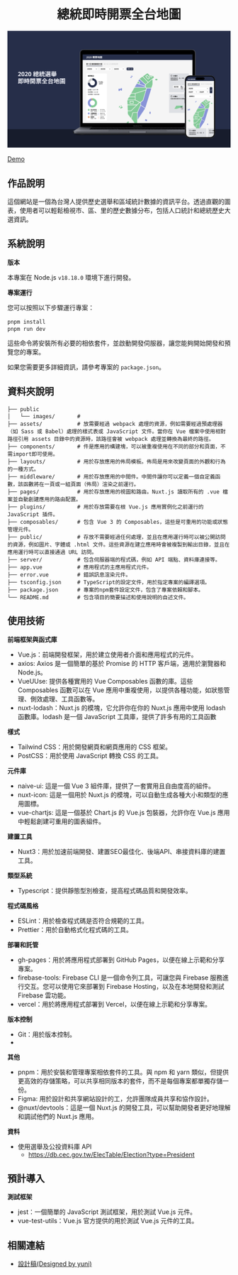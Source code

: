 <div align="center">

# 總統即時開票全台地圖

![總統即時開票全台地圖](public/images/cover.png)

</div>

[Demo](https://timingjl.github.io/presidential-election-results-map-by-yuni/)

## 作品說明

這個網站是一個為台灣人提供歷史選舉和區域統計數據的資訊平台。透過直觀的圖表，使用者可以輕鬆檢視市、區、里的歷史數據分布，包括人口統計和總統歷史大選資訊。

## 系統說明

**版本**

本專案在 Node.js `v18.18.0` 環境下進行開發。

**專案運行**

您可以按照以下步驟運行專案：

```shell
pnpm install
pnpm run dev
```

這些命令將安裝所有必要的相依套件，並啟動開發伺服器，讓您能夠開始開發和預覽您的專案。

如果您需要更多詳細資訊，請參考專案的 `package.json`。

## 資料夾說明

```shell
├── public
│   └── images/       # 
├── assets/           # 放需要經過 webpack 處理的資源，例如需要經過預處理器（如 Sass 或 Babel）處理的樣式表或 JavaScript 文件。當你在 Vue 檔案中使用相對路徑引用 assets 目錄中的資源時，該路徑會被 webpack 處理並轉換為最終的路徑。
├── components/       # 件是應用的構建塊，可以被重複使用在不同的部分和頁面，不需import即可使用。
├── layouts/          # 用於存放應用的佈局模板。佈局是用來改變頁面的外觀和行為的一種方式。
├── middleware/       # 用於存放應用的中間件。中間件讓你可以定義一個自定義函數，該函數將在一頁或一組頁面（佈局）渲染之前運行。
├── pages/            # 用於存放應用的視圖和路由。Nuxt.js 讀取所有的 .vue 檔案並自動創建應用的路由配置。
├── plugins/          # 用於存放需要在根 Vue.js 應用實例化之前運行的 JavaScript 插件。
├── composables/      # 包含 Vue 3 的 Composables，這些是可重用的功能或狀態管理元件。
├── public/           # 存放不需要經過任何處理，並且在應用運行時可以被公開訪問的資源，例如圖片、字體或 .html 文件。這些資源在建立應用時會被複製到輸出目錄，並且在應用運行時可以直接通過 URL 訪問。
├── server/           # 包含伺服器端的程式碼，例如 API 端點、資料庫連接等。
├── app.vue           # 應用程式的主應用程式元件。
├── error.vue         # 錯誤訊息渲染元件。
├── tsconfig.json     # TypeScript的設定文件，用於指定專案的編譯選項。
├── package.json      # 專案的npm套件設定文件，包含了專案依賴和腳本。
└── README.md         # 包含項目的簡要描述和使用說明的自述文件。
```

## 使用技術

**前端框架與函式庫**

- Vue.js：前端開發框架，用於建立使用者介面和應用程式的元件。
- axios: Axios 是一個簡單的基於 Promise 的 HTTP 客戶端，適用於瀏覽器和 Node.js。
- VueUUse: 提供各種實用的 Vue Composables 函數的庫。這些 Composables 函數可以在 Vue 應用中重複使用，以提供各種功能，如狀態管理、側效處理、工具函數等。
- nuxt-lodash：Nuxt.js 的模塊，它允許你在你的 Nuxt.js 應用中使用 lodash 函數庫。lodash 是一個 JavaScript 工具庫，提供了許多有用的工具函數

**樣式**

- Tailwind CSS：用於開發網頁和網頁應用的 CSS 框架。
- PostCSS：用於使用 JavaScript 轉換 CSS 的工具。

**元件庫**

- naive-ui: 這是一個 Vue 3 組件庫，提供了一套實用且自由度高的組件。
- nuxt-icon: 這是一個用於 Nuxt.js 的模塊，可以自動生成各種大小和類型的應用圖標。
- vue-chartjs: 這是一個基於 Chart.js 的 Vue.js 包裝器，允許你在 Vue.js 應用中輕鬆創建可重用的圖表組件。

**建置工具**

- Nuxt3：用於加速前端開發、建置SEO最佳化、後端API、串接資料庫的建置工具。

**類型系統**

- Typescript：提供靜態型別檢查，提高程式碼品質和開發效率。

**程式碼風格**

- ESLint：用於檢查程式碼是否符合規範的工具。
- Prettier：用於自動格式化程式碼的工具。

**部署和託管**

- gh-pages：用於將應用程式部署到 GitHub Pages，以便在線上示範和分享專案。
- firebase-tools: Firebase CLI 是一個命令列工具，可讓您與 Firebase 服務進行交互。您可以使用它來部署到 Firebase Hosting，以及在本地開發和測試 Firebase 雲功能。
- vercel：用於將應用程式部署到 Vercel，以便在線上示範和分享專案。

**版本控制**

- Git：用於版本控制。
- 
**其他**

- pnpm：用於安裝和管理專案相依套件的工具。與 npm 和 yarn 類似，但提供更高效的存儲策略，可以共享相同版本的套件，而不是每個專案都單獨存儲一份。
- Figma: 用於設計和共享網站設計的工，允許團隊成員共享和協作設計。
- @nuxt/devtools：這是一個 Nuxt.js 的開發工具，可以幫助開發者更好地理解和調試他們的 Nuxt.js 應用。
  
**資料**

- 使用選舉及公投資料庫 API
  - https://db.cec.gov.tw/ElecTable/Election?type=President

## 預計導入
**測試框架**

- jest：一個簡單的 JavaScript 測試框架，用於測試 Vue.js 元件。
- vue-test-utils：Vue.js 官方提供的用於測試 Vue.js 元件的工具。

## 相關連結

- [設計稿(Designed by yuni)](https://www.figma.com/file/Caoi6yMxwbeKMneS5tsCt6/開票地圖?type=design&node-id=66%3A3043&mode=design&t=5N4mw68gAfagODaM-1)

